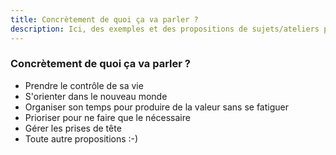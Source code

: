 ```yaml
---
title: Concrètement de quoi ça va parler ? 
description: Ici, des exemples et des propositions de sujets/ateliers pouvant être abordés pendant la journée.
---
```


### Concrètement de quoi ça va parler ? 

- Prendre le contrôle de sa vie  
- S'orienter dans le nouveau monde  
- Organiser son temps pour produire de la valeur sans se fatiguer  
- Prioriser pour ne faire que le nécessaire  
- Gérer les prises de tête  
- Toute autre propositions :-)  
